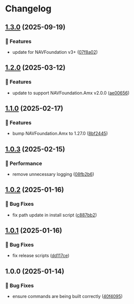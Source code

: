 # Changelog

## [1.3.0](https://github.com/Norgate-AV/NAVDatabase.Amx.DenonDN-500BD/compare/v1.2.0...v1.3.0) (2025-09-19)

### 🌟 Features

- update for NAVFoundation v3+ ([07f8a02](https://github.com/Norgate-AV/NAVDatabase.Amx.DenonDN-500BD/commit/07f8a02762fe14e8f8655766209285714ce2067b))

## [1.2.0](https://github.com/Norgate-AV/NAVDatabase.Amx.DenonDN-500BD/compare/v1.1.0...v1.2.0) (2025-03-12)

### 🌟 Features

- update to support NAVFoundation.Amx v2.0.0 ([ae00656](https://github.com/Norgate-AV/NAVDatabase.Amx.DenonDN-500BD/commit/ae006568672e72e801db1e9b33f9b0e0520a08f5))

## [1.1.0](https://github.com/Norgate-AV/NAVDatabase.Amx.DenonDN-500BD/compare/v1.0.3...v1.1.0) (2025-02-17)

### 🌟 Features

- bump NAVFoundation.Amx to 1.27.0 ([8bf2445](https://github.com/Norgate-AV/NAVDatabase.Amx.DenonDN-500BD/commit/8bf24451b61f298ba7f553fc8c9863fee7c9c390))

## [1.0.3](https://github.com/Norgate-AV/NAVDatabase.Amx.DenonDN-500BD/compare/v1.0.2...v1.0.3) (2025-02-15)

### 🚀 Performance

- remove unnecessary logging ([08fb2b6](https://github.com/Norgate-AV/NAVDatabase.Amx.DenonDN-500BD/commit/08fb2b62aea85860d269d01b5918dddd34246874))

## [1.0.2](https://github.com/Norgate-AV/NAVDatabase.Amx.DenonDN-500BD/compare/v1.0.1...v1.0.2) (2025-01-16)

### 🐛 Bug Fixes

- fix path update in install script ([c887bb2](https://github.com/Norgate-AV/NAVDatabase.Amx.DenonDN-500BD/commit/c887bb297aaa82002e5bf29406d9e2931149ef94))

## [1.0.1](https://github.com/Norgate-AV/NAVDatabase.Amx.DenonDN-500BD/compare/v1.0.0...v1.0.1) (2025-01-16)

### 🐛 Bug Fixes

- fix release scripts ([dd117ce](https://github.com/Norgate-AV/NAVDatabase.Amx.DenonDN-500BD/commit/dd117ce9360793a0a08b7b27d6f7ebc5467b9730))

## 1.0.0 (2025-01-14)

### 🐛 Bug Fixes

- ensure commands are being built correctly ([40f4095](https://github.com/Norgate-AV/NAVDatabase.Amx.DenonDN-500BD/commit/40f40957778628084634943b12cc3647d887348d))

